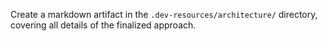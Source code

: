 Create a markdown artifact in the `.dev-resources/architecture/` directory, covering all details of the finalized approach.
